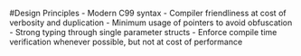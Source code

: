#Design Principles
    - Modern C99 syntax
    - Compiler friendliness at cost of verbosity and duplication
    - Minimum usage of pointers to avoid obfuscation
    - Strong typing through single parameter structs 
    - Enforce compile time verification whenever possible, but not at cost of performance